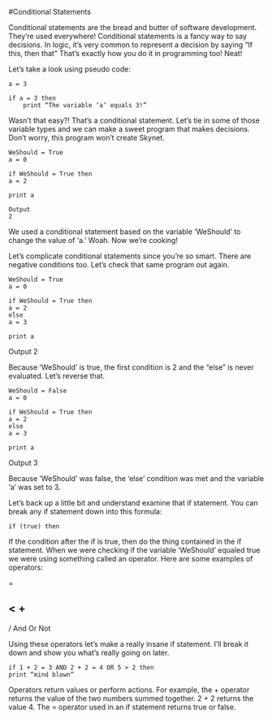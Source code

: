 #Conditional Statements

Conditional statements are the bread and butter of software development. They’re used everywhere! Conditional statements is a fancy way to say decisions. In logic, it’s very common to represent a decision by saying “If this, then that” That’s exactly how you do it in programming too! Neat!

Let’s take a look using pseudo code:

    a = 3

    if a = 3 then 
        print “The variable ‘a’ equals 3!”

Wasn’t that easy?! That’s a conditional statement. Let’s tie in some of those variable types and we can make a sweet program that makes decisions. Don’t worry, this program won’t create Skynet.

    WeShould = True
    a = 0

    if WeShould = True then
    a = 2

    print a

    Output
    2

We used a conditional statement based on the variable ‘WeShould’ to change the value of ‘a.’ Woah. Now we’re cooking!

Let’s complicate conditional statements since you’re so smart. There are negative conditions too. Let’s check that same program out again.

    WeShould = True
    a = 0

    if WeShould = True then
    a = 2
    else
    a = 3

    print a

Output
    2

Because ‘WeShould’ is true, the first condition is 2 and the “else” is never evaluated. Let’s reverse that.

    WeShould = False
    a = 0

    if WeShould = True then
    a = 2
    else
    a = 3

    print a

Output
    3

Because ‘WeShould’ was false, the ‘else’ condition was met and the variable ‘a’ was set to 3. 

Let’s back up a little bit and understand examine that if statement. You can break any if statement down into this formula:

    if (true) then

If the condition after the if is true, then do the thing contained in the if statement. When we were checking if the variable ‘WeShould’ equaled true we were using something called an operator. Here are some examples of operators:

=
>
<
+
-
/
And
Or
Not

Using these operators let’s make a really insane if statement. I’ll break it down and show you what’s really going on later.

    if 1 + 2 = 3 AND 2 + 2 = 4 OR 5 > 2 then
    print “mind blown”

Operators return values or perform actions. For example, the + operator returns the value of the two numbers summed together. 2 + 2 returns the value 4. The = operator used in an if statement returns true or false.  
